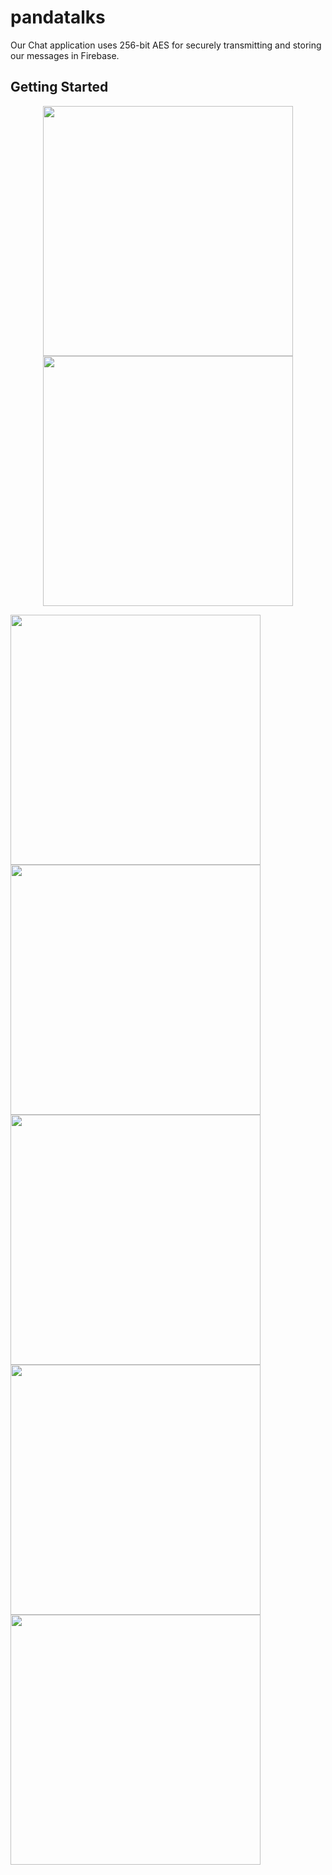 # pandatalks

Our Chat application uses 256-bit AES for securely transmitting and storing our messages in Firebase.

## Getting Started
<p align="center">
<img src = "https://user-images.githubusercontent.com/77544758/210411139-cbb169e6-3ceb-4d3c-846a-0d9520f28b00.png" widht =400 height = 400>
<img src = "https://user-images.githubusercontent.com/77544758/210411176-4d964776-cf62-43a3-b1ee-4045da159a6f.png" widht =400 height = 400>
<p/>
<img src = "https://user-images.githubusercontent.com/77544758/210411213-676d6dc7-8cab-4d27-9ec8-a8d751cf3665.png" widht =400 height = 400>
<img src = "https://user-images.githubusercontent.com/77544758/210411248-ab0d75fa-698a-4c1c-9739-a3797d64411b.png" widht =400 height = 400>
<img src = "https://user-images.githubusercontent.com/77544758/210411303-35223c15-315a-45f0-a74d-ba18aea7b4e8.png" widht =400 height = 400>
<img src = "https://user-images.githubusercontent.com/77544758/210411342-261dcd5a-fa77-4dde-bb65-b85d63267917.png" widht =400 height = 400>
<img src = "https://user-images.githubusercontent.com/77544758/210411396-8abfe1ed-01d4-4d21-a63a-38f77f50a3fb.png" widht =400 height = 400>






